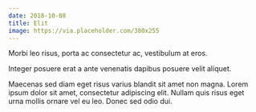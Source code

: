 ```yaml
---
date: 2018-10-08
title: Elit
image: https://via.placeholder.com/380x255
---
```


Morbi leo risus, porta ac consectetur ac, vestibulum at eros.

Integer posuere erat a ante venenatis dapibus posuere velit aliquet.

<!--more-->

Maecenas sed diam eget risus varius blandit sit amet non magna. Lorem ipsum dolor sit amet, consectetur adipiscing elit. Nullam quis risus eget urna mollis ornare vel eu leo. Donec sed odio dui.
